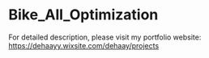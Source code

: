 # Bike_All_Optimization

For detailed description, please visit my portfolio website: https://dehaayy.wixsite.com/dehaay/projects
